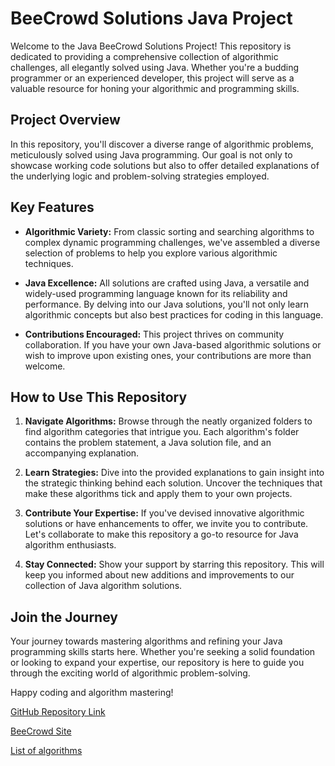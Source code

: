 # BeeCrowd Solutions Java Project

Welcome to the Java BeeCrowd Solutions Project! This repository is dedicated to providing a comprehensive collection of algorithmic challenges, all elegantly solved using Java. Whether you're a budding programmer or an experienced developer, this project will serve as a valuable resource for honing your algorithmic and programming skills.

## Project Overview

In this repository, you'll discover a diverse range of algorithmic problems, meticulously solved using Java programming. Our goal is not only to showcase working code solutions but also to offer detailed explanations of the underlying logic and problem-solving strategies employed.

## Key Features

-   **Algorithmic Variety:** From classic sorting and searching algorithms to complex dynamic programming challenges, we've assembled a diverse selection of problems to help you explore various algorithmic techniques.

-   **Java Excellence:** All solutions are crafted using Java, a versatile and widely-used programming language known for its reliability and performance. By delving into our Java solutions, you'll not only learn algorithmic concepts but also best practices for coding in this language.

-   **Contributions Encouraged:** This project thrives on community collaboration. If you have your own Java-based algorithmic solutions or wish to improve upon existing ones, your contributions are more than welcome.


## How to Use This Repository

1.  **Navigate Algorithms:** Browse through the neatly organized folders to find algorithm categories that intrigue you. Each algorithm's folder contains the problem statement, a Java solution file, and an accompanying explanation.

2.  **Learn Strategies:** Dive into the provided explanations to gain insight into the strategic thinking behind each solution. Uncover the techniques that make these algorithms tick and apply them to your own projects.

3.  **Contribute Your Expertise:** If you've devised innovative algorithmic solutions or have enhancements to offer, we invite you to contribute. Let's collaborate to make this repository a go-to resource for Java algorithm enthusiasts.

4.  **Stay Connected:** Show your support by starring this repository. This will keep you informed about new additions and improvements to our collection of Java algorithm solutions.


## Join the Journey

Your journey towards mastering algorithms and refining your Java programming skills starts here. Whether you're seeking a solid foundation or looking to expand your expertise, our repository is here to guide you through the exciting world of algorithmic problem-solving.

Happy coding and algorithm mastering!

[GitHub Repository Link](https://github.com/GrecoLima/beecrowd-solutions)

[BeeCrowd Site ](https://www.beecrowd.com.br)

[List of algorithms](./ALGORITHMS.md)
